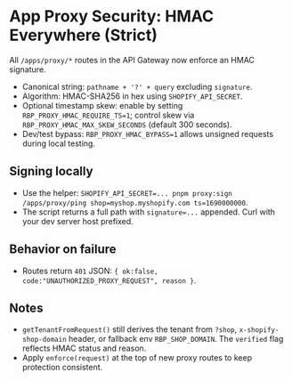 # App Proxy Security: HMAC Everywhere (Strict)

All `/apps/proxy/*` routes in the API Gateway now enforce an HMAC signature.

- Canonical string: `pathname + '?' + query` excluding `signature`.
- Algorithm: HMAC-SHA256 in hex using `SHOPIFY_API_SECRET`.
- Optional timestamp skew: enable by setting `RBP_PROXY_HMAC_REQUIRE_TS=1`; control skew via `RBP_PROXY_HMAC_MAX_SKEW_SECONDS` (default 300 seconds).
- Dev/test bypass: `RBP_PROXY_HMAC_BYPASS=1` allows unsigned requests during local testing.

## Signing locally

- Use the helper: `SHOPIFY_API_SECRET=... pnpm proxy:sign /apps/proxy/ping shop=myshop.myshopify.com ts=1690000000`.
- The script returns a full path with `signature=...` appended. Curl with your dev server host prefixed.

## Behavior on failure

- Routes return `401` JSON: `{ ok:false, code:"UNAUTHORIZED_PROXY_REQUEST", reason }`.

## Notes

- `getTenantFromRequest()` still derives the tenant from `?shop`, `x-shopify-shop-domain` header, or fallback env `RBP_SHOP_DOMAIN`. The `verified` flag reflects HMAC status and reason.
- Apply `enforce(request)` at the top of new proxy routes to keep protection consistent.
